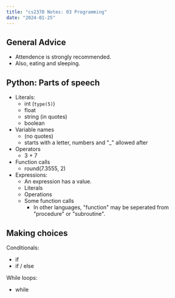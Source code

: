 ```yaml
---
title: "cs2370 Notes: 03 Programming"
date: "2024-01-25"
---
```


## General Advice

 - Attendence is strongly recommended.
 - Also, eating and sleeping.


## Python: Parts of speech

 - Literals:
   - int   (```type(5)```)
   - float
   - string (in quotes)
   - boolean
 - Variable names
   - (no quotes)
   - starts with a letter, numbers and "_" allowed after
 - Operators
   - 3 + 7
 - Function calls
   - round(7.3555, 2)
 - Expressions:
   - An expression has a value.
   - Literals
   - Operations
   - Some function calls
     - In other languages, "function" may be seperated from
       "procedure" or "subroutine".


## Making choices

Conditionals:

 - if
 - if / else

While loops:

 - while
